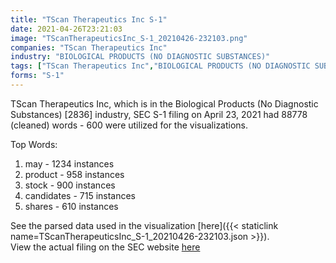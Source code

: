 ```yaml
---
title: "TScan Therapeutics Inc S-1"
date: 2021-04-26T23:21:03
image: "TScanTherapeuticsInc_S-1_20210426-232103.png"
companies: "TScan Therapeutics Inc"
industry: "BIOLOGICAL PRODUCTS (NO DIAGNOSTIC SUBSTANCES)"
tags: ["TScan Therapeutics Inc","BIOLOGICAL PRODUCTS (NO DIAGNOSTIC SUBSTANCES)","04-23-2021","S-1"]
forms: "S-1"
---
```

TScan Therapeutics Inc, which is in the Biological Products (No Diagnostic Substances) [2836] industry, SEC S-1 filing on April 23, 2021 had 88778 (cleaned) words - 600 were utilized for the visualizations.

Top Words:
1. may - 1234 instances
2. product - 958 instances
3. stock - 900 instances
4. candidates - 715 instances
5. shares - 610 instances


See the parsed data used in the visualization [here]({{< staticlink name=TScanTherapeuticsInc_S-1_20210426-232103.json >}}).  
View the actual filing on the SEC website [here](https://www.sec.gov/Archives/edgar/data/1783328/0001193125-21-129264.txt)
